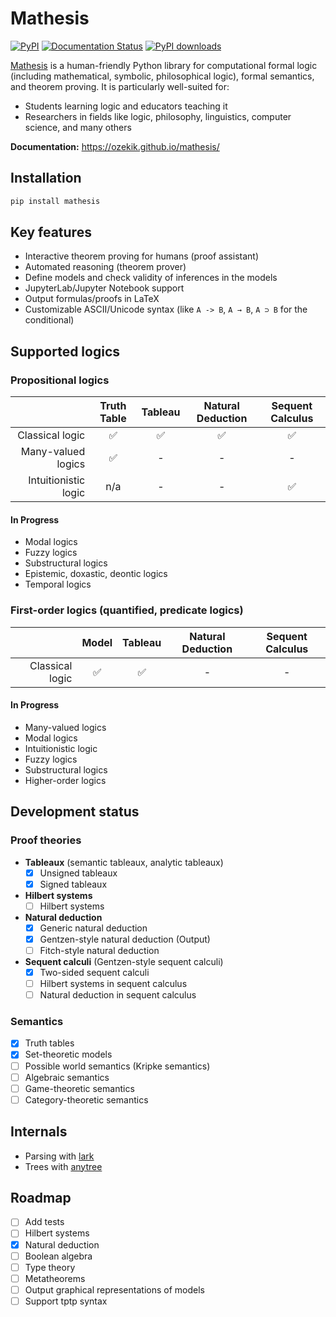 # Mathesis

[![PyPI](https://img.shields.io/pypi/v/mathesis.svg)](https://pypi.org/project/mathesis/)
[![Documentation Status](https://img.shields.io/github/actions/workflow/status/ozekik/mathesis/pages/pages-build-deployment?branch=gh-pages&label=docs)](https://ozekik.github.io/mathesis/)
[![PyPI downloads](https://img.shields.io/pypi/dm/mathesis.svg)](https://pypistats.org/packages/mathesis)

[Mathesis](//github.com/ozekik/mathesis) is a human-friendly Python library for computational formal logic (including mathematical, symbolic, philosophical logic), formal semantics, and theorem proving.
It is particularly well-suited for:

- Students learning logic and educators teaching it
- Researchers in fields like logic, philosophy, linguistics, computer science, and many others

**Documentation:** <https://ozekik.github.io/mathesis/>

## Installation

```bash
pip install mathesis
```

## Key features

- Interactive theorem proving for humans (proof assistant)
- Automated reasoning (theorem prover)
- Define models and check validity of inferences in the models
- JupyterLab/Jupyter Notebook support
- Output formulas/proofs in LaTeX
- Customizable ASCII/Unicode syntax (like `A -> B`, `A → B`, `A ⊃ B` for the conditional)

## Supported logics

### Propositional logics

|   | Truth Table | Tableau | Natural Deduction | Sequent Calculus |
|---:|:---:|:---:|:---:|:---:|
| Classical logic | ✅ | ✅ | ✅ | ✅ |
| Many-valued logics | ✅ | - | - | - |
| Intuitionistic logic | n/a | - | - | ✅ |

#### In Progress

- Modal logics
- Fuzzy logics
- Substructural logics
- Epistemic, doxastic, deontic logics
- Temporal logics

### First-order logics (quantified, predicate logics)

|   | Model | Tableau | Natural Deduction | Sequent Calculus |
|---:|:---:|:---:|:---:|:---:|
| Classical logic | ✅ | ✅ | - | - |

#### In Progress

- Many-valued logics
- Modal logics
- Intuitionistic logic
- Fuzzy logics
- Substructural logics
- Higher-order logics

## Development status

### Proof theories

- **Tableaux** (semantic tableaux, analytic tableaux)
    * [x] Unsigned tableaux
    * [x] Signed tableaux
- **Hilbert systems**
    * [ ] Hilbert systems
- **Natural deduction**
    * [x] Generic natural deduction
    * [x] Gentzen-style natural deduction (Output)
    * [ ] Fitch-style natural deduction
- **Sequent calculi** (Gentzen-style sequent calculi)
    - [x] Two-sided sequent calculi
    - [ ] Hilbert systems in sequent calculus
    - [ ] Natural deduction in sequent calculus

### Semantics

- [x] Truth tables
- [x] Set-theoretic models
- [ ] Possible world semantics (Kripke semantics)
- [ ] Algebraic semantics
- [ ] Game-theoretic semantics
- [ ] Category-theoretic semantics

## Internals

- Parsing with [lark](https://github.com/lark-parser/lark)
- Trees with [anytree](https://github.com/c0fec0de/anytree)

## Roadmap

- [ ] Add tests
- [ ] Hilbert systems
- [x] Natural deduction
- [ ] Boolean algebra
- [ ] Type theory
- [ ] Metatheorems
- [ ] Output graphical representations of models
- [ ] Support tptp syntax
